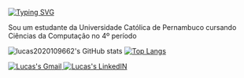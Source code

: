 [![Typing SVG](https://readme-typing-svg.demolab.com?font=Fira+Code&pause=1000&color=A844F7&width=435&lines=Hi+there%2C+my+name+is+Lucas)](https://git.io/typing-svg)

Sou um estudante da Universidade Católica de Pernambuco cursando Ciências da Computação no 4º período

![lucas2020109662's GitHub stats](https://github-readme-stats.vercel.app/api?username=lucas2020109662&theme=aura&show_icons=true)
[![Top Langs](https://github-readme-stats.vercel.app/api/top-langs/?username=lucas2020109662&theme=aura&show_icons=true)](https://github.com/lucas2020109662/github-readme-stats)


<div>
<a href="https://www.linkedin.com/in/lucas-brennand-9121b2205/ "> 
  <img align"left" alt="Lucas's Gmail" width"22px" src="(https://img.shields.io/badge/Gmail-D14836?style=for-the-badge&logo=gmail&logoColor=white)" targets="_blank" />
</a>
<a href="https://www.linkedin.com/in/lucas-brennand-9121b2205/ "> 
  <img align"left" alt="Lucas's LinkedIN" width"22px" src="https://user-images.githubusercontent.com/100360881/203065494-7b734a7e-86e4-4326-9e34-520c3b8ca3d8.png" />
</a>
</div>

<!--
**lucas2020109662/lucas2020109662** is a ✨ _special_ ✨ repository because its `README.md` (this file) appears on your GitHub profile.

Here are some ideas to get you started:

- 🔭 I’m currently working on ...
- 🌱 I’m currently learning ...
- 👯 I’m looking to collaborate on ...
- 🤔 I’m looking for help with ...
- 💬 Ask me about ...
- 📫 How to reach me: ...
- 😄 Pronouns: ...
- ⚡ Fun fact: ...
-->
